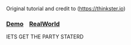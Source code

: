 Original tutorial and credit to
(https://thinkster.io)

### [Demo](https://react-redux.realworld.io)&nbsp;&nbsp;&nbsp;&nbsp;[RealWorld](https://github.com/gothinkster/realworld)



lETS GET THE PARTY STATERD